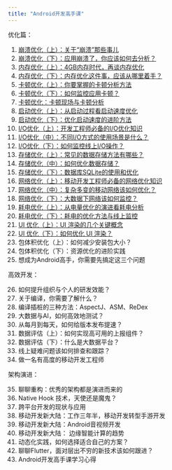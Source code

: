 ```yaml
---
title: "Android开发高手课"
---
```



优化篇：

1. [崩溃优化（上）：关于“崩溃”那些事儿](/android/paid/master/crash_1)
2. [崩溃优化（下）：应用崩溃了，你应该如何去分析？](/android/paid/master/crash_2)
3. [内存优化（上）：4GB内存时代，再谈内存优化](/android/paid/master/memory_1)
4. [内存优化（下）：内存优化这件事，应该从哪里着手？](/android/paid/master/memory_2)
5. [卡顿优化（上）：你要掌握的卡顿分析方法](/android/paid/master/stuck_1)
6. [卡顿优化（下）：如何监控应用卡顿？](/android/paid/master/stuck_2)
7. [卡顿优化：卡顿现场与卡顿分析](/android/paid/master/stuck_3)
8. [启动优化（上）：从启动过程看启动速度优化](/android/paid/master/start_1)
9. [启动优化（下）：优化启动速度的进阶方法](/android/paid/master/start_2)
10. [I/O优化（上）：开发工程师必备的I/O优化知识](/android/paid/master/io_1)
11. [I/O优化（中）：不同I/O方式的使用场景是什么？](/android/paid/master/io_2)
12. [I/O优化（下）：如何监控线上I/O操作？](/android/paid/master/io_3)
13. [存储优化（上）：常见的数据存储方法有哪些？](/android/paid/master/storage_1)
14. [存储优化（中）：如何优化数据存储？](/android/paid/master/storage_2)
15. [存储优化（下）：数据库SQLite的使用和优化](/android/paid/master/storage_3)
16. [网络优化（上）：移动开发工程师必备的网络优化知识](/android/paid/master/network_1)
17. [网络优化（中）：复杂多变的移动网络该如何优化？](/android/paid/master/network_2)
18. [网络优化（下）：大数据下网络该如何监控？](/android/paid/master/network_3)
19. [耗电优化（上）：从电量优化的演进看耗电分析](/android/paid/master/battery_1)
20. [耗电优化（下）：耗电的优化方法与线上监控](/android/paid/master/battery_2)
21. [UI 优化（上）：UI 渲染的几个关键概念](/android/paid/master/ui_1)
22. [UI 优化（下）：如何优化 UI 渲染？](/android/paid/master/ui_2)
23. 包体积优化（上）：如何减少安装包大小？
24. 包体积优化（下）：资源优化的进阶实践
25. 想成为Android高手，你需要先搞定这三个问题

高效开发：

26. 如何提升组织与个人的研发效能？
27. 关于编译，你需要了解什么？
28. 编译插桩的三种方法：AspectJ、ASM、ReDex
29. 大数据与AI，如何高效地测试？
30. 从每月到每天，如何给版本发布提速？
31. 数据评估（上）：如何实现高可用的上报组件？
32. 数据评估（下）：什么是大数据平台？
33. 线上疑难问题该如何排查和跟踪？
34. 做一名有高度的移动开发工程师

架构演进：

35. 聊聊重构：优秀的架构都是演进而来的
36. Native Hook 技术，天使还是魔鬼？
37. 跨平台开发的现状与应用
38. 移动开发新大陆：工作三年半，移动开发转型手游开发
39. 移动开发新大陆：Android音视频开发
40. 移动开发新大陆： 边缘智能计算的趋势
41. 动态化实践，如何选择适合自己的方案？
42. 聊聊Flutter，面对层出不穷的新技术该如何跟进？
43. Android开发高手课学习心得